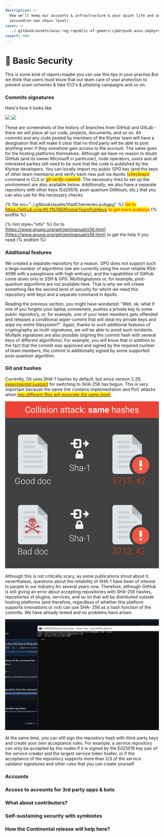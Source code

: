 ```yaml
---
description: >-
  How we'll keep our accounts & infrastructure & your quiet life and assets
  secured(on non chain level)
cover: >-
  ../.gitbook/assets/asus-rog-republic-of-gamers-cyberpunk-asus-zephyrus-wallpaper-2400x1350_50.jpg
coverY: 400
---
```


# 👮 Basic Security

This is some kind of report+maybe you can use this tips in your practise.But we think that users must know that our team care of your protection to prevent scam schemes & fake ICO's & phishing campaigns and so on.

### Commits signatures

Here's how it looks like

![](../.gitbook/assets/photo\_2022-05-18\_07-59-31.jpg) ![](../.gitbook/assets/photo\_2022-05-22\_11-06-00.jpg)

These are screenshots of the history of branches from GitHub and GitLab - there we will place all our code, projects, documents, and so on. All commits and any code posted by members of the Klyntar team will have a designation that will make it clear that no third party will be able to post anything even if they somehow gain access to the account. The same goes for the hosting platforms themselves. Although we have no reason to doubt GitHub (and its owner Microsoft in particular), node operators, users and all interested parties still need to be sure that the code is published by the Klyntar developers. You can locally import my public GPG key (and the keys of other team members) and verify each new pull via Apollo (_<mark style="color:purple;">checkrepo</mark>_ command in CLI) or _<mark style="color:purple;">git verify-commit</mark>_. The necessary links to set up the environment are also available below. Additionally, we also have a separate repository with other keys (Ed25519, post-quantum Dilithium, etc.) that you can also use for the necessary checks

{% file src="../.gitbook/assets/VladChernenko.pubgpg" %}
<mark style="color:red;">Go to</mark> [<mark style="color:purple;">https://github.com/KLYN74R/KlyntarTeamPubKeys</mark>](https://github.com/KLYN74R/KlyntarTeamPubKeys) <mark style="color:red;">to get more pubkeys</mark>
{% endfile %}

{% hint style="info" %}
Go to [https://www.gnupg.org/gph/en/manual/x56.html](https://www.gnupg.org/gph/en/manual/x56.html) to get the help if you need
{% endhint %}

### Additional features

We created a separate repository for a reason. GPG does not support such a large number of algorithms (we are currently using the most reliable RSA-4096 with a passphrase with high entropy), and the capabilities of GitHub come down only to SSH & GPG. Multisignatures or, for example, post-quantum algorithms are not available here. That is why we will create something like the second level of security for which we need this repository with keys and a separate command in Apollo.

Reading the previous section, you might have wondered: “Well, ok, what if one of you forgets your laptop somewhere, pushes a private key to some public repository, or, for example, one of your team members gets offended and releases a conditional wiper-commit that will steal my private keys and wipe my entire filesystem?". Again, thanks to such additional features of cryptography as multi-signatures, we will be able to avoid such incidents. Multiple signatures are also possible (signing the commit hash with several keys of different algorithms). For example, you will know that in addition to the fact that the commit was approved and signed by the required number of team members, the commit is additionally signed by some supported post-quantum algorithm.

### Git and hashes

Currently, Git uses SHA-1 hashes by default, but since version 2.29, [_<mark style="color:purple;">experimental support</mark>_](https://www.infoq.com/news/2020/10/git-2-29-sha-256/) for switching to SHA-256 has begun. This is very important because the same link contains implementation and PoC attacks when [_<mark style="color:purple;">two different files will generate the same hash</mark>_](https://shattered.it/).

&#x20;                                                 ![](<../.gitbook/assets/image (1) (1) (1).png>)

Although this is not critically scary, as some publications shout about it, nevertheless, questions about the reliability of SHA-1 have been of interest to people in our industry for several years now. Therefore, although GitHub is still giving an error about accepting repositories with SHA-256 hashes, repositories of plugins, services, and so on that will be distributed outside hosting platforms (and therefore, regardless of whether this platform supports innovations or not) can use SHA- 256 as a hash function of the commits. We have already tested and no problems have arisen

![](<../.gitbook/assets/image (3) (1) (1) (1) (1) (1) (1) (1).png>)

At the same time, you can still sign the repository hash with third-party keys and create your own acceptance rules. For example, a service repository can only be accepted by the nodes if it is signed by the Ed25519 key pair of the service creator and the largest service token hodler, or if the acceptance of the repository supports more than 2/3 of the service validator signatures and other rules that you can create yourself.

### Accounts

### Access to accounts for 3rd party apps & bots

### What about contributors?

### Self-sustaining security with symbiotes

### How the Continental release will help here?

###

###

###
